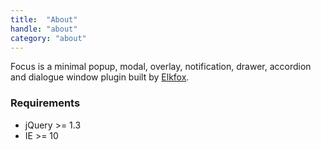 ```yaml
---
title:  "About"
handle: "about"
category: "about"
---
```


Focus is a minimal popup, modal, overlay, notification, drawer, accordion and dialogue window plugin built by [Elkfox](https://www.elkfox.com).

### Requirements

  * jQuery >= 1.3
  * IE >= 10
<!--
.attr - v1
.data - v1.2.3
.bind - v1
.addClass - v1
.removeClass - v1
.hasClass - v1.2
.one - v1.1
.is - v1
.parents - v1
.on - v1.7
.offset - v1.2
.trigger - v1.3
-->
